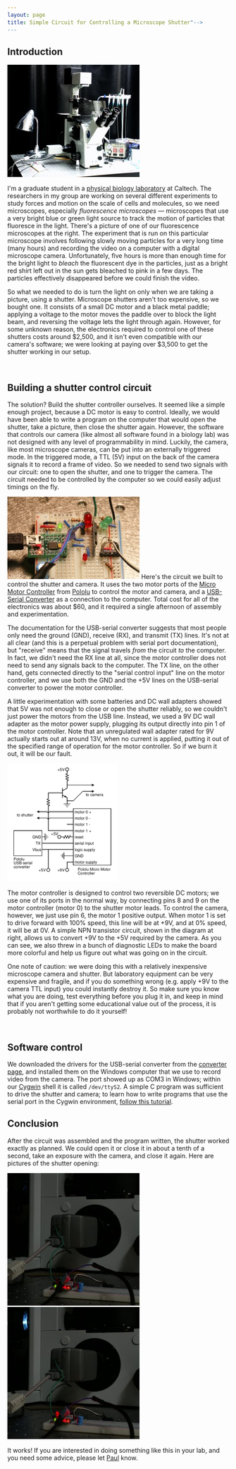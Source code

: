 ```yaml
---
layout: page
title: Simple Circuit for Controlling a Microscope Shutter"--> 
---
```


<h2>Introduction</h2>
<p>
<a href="microscope.jpg"><img class="float" width=300 height=255 src="microscope.small.jpg" alt=""></a>

I'm a graduate student in a <a
href="http://www.rpgroup.caltech.edu">physical biology laboratory</a>
at Caltech.  The researchers in my group are working on several
different experiments to study forces and motion on the scale of cells
and molecules, so we need microscopes, especially <em>fluorescence
microscopes</em> &mdash; microscopes that use a very bright blue or
green light source to track the motion of particles that fluoresce in
the light.  There's a picture of one of our fluorescence microscopes
at the right.  The experiment that is run on this particular
microscope involves following slowly moving particles for a very long
time (many hours) and recording the video on a computer with a digital
microscope camera.  Unfortunately, five hours is more than enough time
for the bright light to <em>bleach</em> the fluorescent dye in the
particles, just as a bright red shirt left out in the sun gets
bleached to pink in a few days.  The particles effectively disappeared
before we could finish the video.
</p>
<p>
So what we needed to do is turn the light on only when we are taking a
picture, using a shutter.  Microscope shutters aren't too expensive,
so we bought one.  It consists of a small DC motor and a black metal
paddle; applying a voltage to the motor moves the paddle over to block
the light beam, and reversing the voltage lets the light through
again.  However, for some unknown reason, the electronics required to
control one of these shutters costs around $2,500, and it isn't even
compatible with our camera's software; we were looking at paying over
$3,500 to get the shutter working in our setup.
</p>
<br clear="all">

<h2>Building a shutter control circuit </h2>
<p>
The solution?  Build the shutter controller ourselves.  It seemed like
a simple enough project, because a DC motor is easy to control.
Ideally, we would have been able to write a program on the computer
that would open the shutter, take a picture, then close the shutter
again.  However, the software that controls our camera (like almost
all software found in a biology lab) was not designed with any level
of programmability in mind.  Luckily, the camera, like most microscope
cameras, can be put into an externally triggered mode.  In the
triggered mode, a TTL (5V) input on the back of the camera signals it
to record a frame of video.  So we needed to send two signals with our
circuit: one to open the shutter, and one to trigger the camera.  The
circuit needed to be controlled by the computer so we could easily
adjust timings on the fly.
</p>

<p>
<a href="breadboard.jpg"><img class="float" width=300 height=187
src="breadboard.small.jpg" alt=""></a> Here's the circuit we built to
control the shutter and camera.  It uses the two motor ports of the <a
href="http://www.pololu.com/products/pololu/0410/">Micro Motor
Controller</a> from <a href="http://www.pololu.com/">Pololu</a> to
control the motor and camera, and a <a
href="http://www.pololu.com/products/pololu/0391/">USB-Serial
Converter</a> as a connection to the computer.  Total cost for all of
the electronics was about $60, and it required a single afternoon of
assembly and experimentation.
</p>

<p>
The documentation for the USB-serial converter suggests that most
people only need the ground (GND), receive (RX), and transmit (TX)
lines.  It's not at all clear (and this is a perpetual problem with
serial port documentation), but "receive" means that the signal
travels <em>from</em> the circuit <em>to</em> the computer.  In fact,
we didn't need the RX line at all, since the motor controller does not
need to send any signals back to the computer.  The TX line, on the
other hand, gets connected directly to the "serial control input" line
on the motor controller, and we use both the GND and the +5V lines on
the USB-serial converter to power the motor controller.
</p>

<p>
A little experimentation with some batteries and DC wall adapters
showed that 5V was not enough to close or open the shutter reliably,
so we couldn't just power the motors from the USB line.  Instead, we
used a 9V DC wall adapter as the motor power supply, plugging its
output directly into pin 1 of the motor controller.  Note that an
unregulated wall adapter rated for 9V actually starts out at around
13V, when no current is applied, putting it out of the specified range
of operation for the motor controller.  So if we burn it out, it will
be our fault.
</p>

<p>
<a href="schematic.png"><img class="float" width=250 height=268
src="schematic.small.png" alt=""></a> 

The motor controller is designed to control two reversible DC motors;
we use one of its ports in the normal way, by connecting pins 8
and&nbsp;9 on the motor controller (motor&nbsp;0) to the shutter motor
leads.  To control the camera, however, we just use pin 6, the
motor&nbsp;1 positive output.  When motor&nbsp;1 is set to drive
forward with 100% speed, this line will be at +9V, and at 0% speed, it
will be at 0V.  A simple NPN transistor circuit, shown in the diagram
at right, allows us to convert +9V to the +5V required by the camera.
As you can see, we also threw in a bunch of diagnostic LEDs to make
the board more colorful and help us figure out what was going on in
the circuit.
</p>

<p>
One note of caution: we were doing this with a relatively inexpensive
microscope camera and shutter.  But laboratory equipment can be very
expensive and fragile, and if you do something wrong (e.g. apply +9V
to the camera TTL input) you could instantly destroy it.  So make sure
you know what you are doing, test everything before you plug it in,
and keep in mind that if you aren't getting some educational value out
of the process, it is probably not worthwhile to do it yourself!
</p>

<br clear="all">

<h2>Software control</h2>
<p>
We downloaded the drivers for the USB-serial converter from the 
<a href="http://www.pololu.com/products/pololu/0391/">converter
page</a>, and installed them on the Windows computer that we use to
record video from the camera.  The port showed up as COM3 in Windows;
within our <a href="http://www.cygwin.com/">Cygwin</a> shell it is
called <code>/dev/ttyS2</code>.  A simple C program was sufficient to drive
the shutter and camera; to learn how to write programs that use the
serial port in the Cygwin environment,
<a href="http://www.pololu.com/projects/prj0003/">follow this
tutorial</a>.
</p>

<h2>Conclusion</h2>
<p>
After the circuit was assembled and the program written, the shutter
worked exactly as planned.  We could open it or close it in about a
tenth of a second, take an exposure with the camera, and close it
again.  Here are pictures of the shutter opening:
</p>
<p>
<a href="shutter_closed.jpg"><img width=300 height=301 src="shutter_closed.small.jpg" alt=""></a>
<a href="shutter_open.jpg"><img width=300 height=300 src="shutter_open.small.jpg" alt=""></a>
</p>

<p>
It works!  If you are interested in doing something like this in your
lab, and you need some advice, please let <a
href="http://www.rpgroup.caltech.edu/~grayson">Paul</a> know.
</p>

<br clear="all">
<!--#include virtual="/footer_buttons.html" -->
